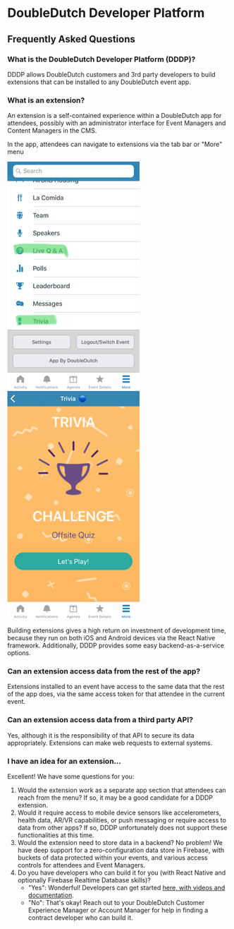 # DoubleDutch Developer Platform

## Frequently Asked Questions

### What is the DoubleDutch Developer Platform (DDDP)?

DDDP allows DoubleDutch customers and 3rd party developers to build extensions that can be
installed to any DoubleDutch event app.

### What is an extension?

An extension is a self-contained experience within a DoubleDutch app for attendees, possibly
with an administrator interface for Event Managers and Content Managers in the CMS.

In the app, attendees can navigate to extensions via the tab bar or "More" menu

![extensions in menu](../images/nav-extensions.png)
![trivia extension](../images/trivia.png)

Building extensions gives a high return on investment of development time, because they run on
both iOS and Android devices via the React Native framework.  Additionally, DDDP provides some
easy backend-as-a-service options.

### Can an extension access data from the rest of the app?

Extensions installed to an event have access to the same data that the rest of the app does, via
the same access token for that attendee in the current event.

### Can an extension access data from a third party API?

Yes, although it is the responsibility of that API to secure its data appropriately. Extensions
can make web requests to external systems.

### I have an idea for an extension...

Excellent! We have some questions for you:

1. Would the extension work as a separate app section that attendees can reach from the menu?
   If so, it may be a good candidate for a DDDP extension.
2. Would it require access to mobile device sensors like accelerometers, health data, AR/VR
   capabilities, or push messaging or require access to data from other apps?  If so, DDDP
   unfortunately does not support these functionalities at this time.
3. Would the extension need to store data in a backend?
   No problem! We have deep support for a zero-configuration data store in Firebase, with
   buckets of data protected within your events, and various access controls for attendees
   and Event Managers.
4. Do you have developers who can build it for you (with React Native and optionally Firebase Realtime Database skills)?
   - "Yes": Wonderful! Developers can get started [here, with videos and documentation](./index.md).
   - "No": That's okay!  Reach out to your DoubleDutch Customer Experience Manager or Account
     Manager for help in finding a contract developer who can build it.
